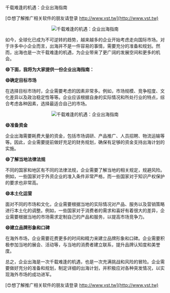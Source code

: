 千载难逢的机遇：企业出海指南

[😍想了解推广相关软件的朋友请登录 http://www.vst.tw](http://www.vst.tw)

 <center><img src="https://vst.tw/MP4/tuiguang/png/8.png" alt="千载难逢的机遇：企业出海指南"></center>

如今，全球化已成为不可逆转的趋势，越来越多的企业开始考虑走向国际市场。对于许多中小企业而言，出海并不是一件容易的事情，需要充分的准备和规划。然而，出海也是一次千载难逢的机遇，为企业带来了更广阔的发展空间和更多的机会。

**😄下面，我将为大家提供一份企业出海指南：**

**😄确定目标市场**

在选择目标市场时，企业需要考虑的因素非常多。例如，市场规模、竞争程度、文化差异以及政治稳定性等等。企业应该根据自身的实际情况和所处行业的特点，综合考虑各种因素，选择最适合自己的市场。

 <center><img src="https://vst.tw/MP4/tuiguang/png/4.png" alt="千载难逢的机遇：企业出海指南"></center>

**😄准备资金**

企业出海需要耗费大量的资金，包括市场调研、产品推广、人员招聘、物流运输等等。因此，企业需要提前做好充足的财务规划，确保有足够的资金支持出海计划的实施。

**😄了解当地法律法规**

不同的国家和地区有不同的法律法规，企业需要了解当地的相关规定，规避风险。例如，一些国家对于外资企业的准入条件非常严格，而一些国家对于知识产权保护的要求也非常高。

**😄本土化运营**

面对不同的市场和文化，企业需要根据当地的实际情况对产品、服务以及营销策略进行本土化的调整。例如，一些国家对于消费者的需求和喜好有着很大的差异，企业需要根据当地的市场需求定制自己的产品和服务，以提高市场竞争力。

**😄建立品牌形象和口碑**

在海外市场，企业需要花费更多的时间和精力来建立品牌形象和口碑。企业需要积极参加当地的展会、活动等，与当地的消费者建立联系，提升品牌认知度和美誉度。

总之，企业出海是一次千载难逢的机遇，也是一次充满挑战和风险的冒险。企业需要做好充分的准备和规划，制定详细的出海计划，并积极应对各种突发情况，以实现海外市场的成功进军。

[😍想了解推广相关软件的朋友请登录 http://www.vst.tw](http://www.vst.tw)



